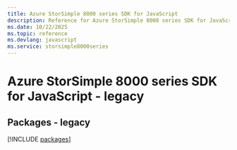```yaml
---
title: Azure StorSimple 8000 series SDK for JavaScript
description: Reference for Azure StorSimple 8000 series SDK for JavaScript
ms.date: 10/22/2025
ms.topic: reference
ms.devlang: javascript
ms.service: storsimple8000series
---
```

# Azure StorSimple 8000 series SDK for JavaScript - legacy
## Packages - legacy
[!INCLUDE [packages](storsimple-8000-series-index.md)]